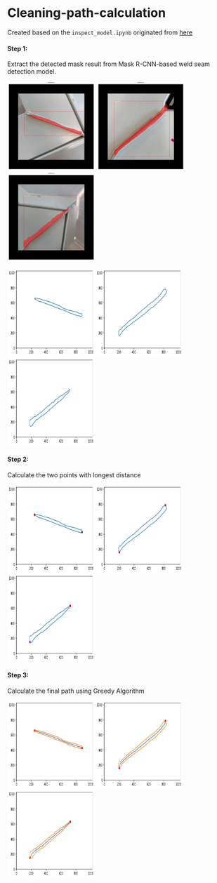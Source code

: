 # Cleaning-path-calculation

Created based on the `inspect_model.ipynb` originated from [here](https://github.com/matterport/Mask_RCNN)


#### Step 1: 
Extract the detected mask result from Mask R-CNN-based weld seam detection model.

<img width="200" src='https://github.com/Tzu-Jan/Cleaning-path-calculation/blob/main/images/mask.png'/> <img width="200" src='https://github.com/Tzu-Jan/Cleaning-path-calculation/blob/main/images/mask2.png'/> <img width="200" src='https://github.com/Tzu-Jan/Cleaning-path-calculation/blob/main/images/mask3.png'/>

<img width="200" height="200" src='https://github.com/Tzu-Jan/Cleaning-path-calculation/blob/main/images/conturs.png'/><img width="200" height="200" src='https://github.com/Tzu-Jan/Cleaning-path-calculation/blob/main/images/conturs2.png'/><img width="200" height="200" src='https://github.com/Tzu-Jan/Cleaning-path-calculation/blob/main/images/conturs3.png'/>

#### Step 2:
Calculate the two points with longest distance

<img width="200" height="200" src="https://github.com/Tzu-Jan/Cleaning-path-calculation/blob/main/images/endpoints.png"/><img width="200" height="200" src="https://github.com/Tzu-Jan/Cleaning-path-calculation/blob/main/images/endpoints2.png"/><img width="200" height="200" src="https://github.com/Tzu-Jan/Cleaning-path-calculation/blob/main/images/endpoints3.png"/>

#### Step 3:

Calculate the final path using Greedy Algorithm

<img width="200" height="200" src="https://github.com/Tzu-Jan/Cleaning-path-calculation/blob/main/images/path.png"/><img width="200" height="200" src="https://github.com/Tzu-Jan/Cleaning-path-calculation/blob/main/images/path2.png"/><img width="200" height="200" src="https://github.com/Tzu-Jan/Cleaning-path-calculation/blob/main/images/path3.png"/>
